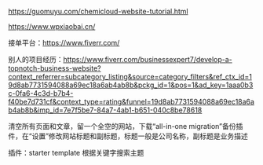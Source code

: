 https://guomuyu.com/chemicloud-website-tutorial.html

https://www.wpxiaobai.cn/


接单平台：https://www.fiverr.com/

别人的项目经历：https://www.fiverr.com/businessexpert7/develop-a-topnotch-business-website?context_referrer=subcategory_listing&source=category_filters&ref_ctx_id=19d8ab7731594088a69ec18a6ab4ab8b&pckg_id=1&pos=1&ad_key=1aaa0b3c-0fa6-4c3d-b7b4-f40be7d731cf&context_type=rating&funnel=19d8ab7731594088a69ec18a6ab4ab8b&imp_id=7e7f5be7-84a7-4ab1-b651-040c8be78618


清空所有页面和文章，留一个全空的网站，下载“all-in-one migration”备份插件，在“设置”修改网站标题和副标题，标题一般是公司名称，副标题是业务描述 

插件：starter template 根据关键字搜索主题
